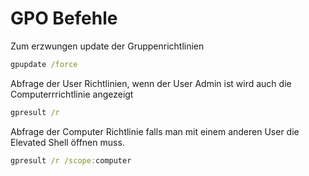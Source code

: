 # GPO Befehle
Zum erzwungen update der Gruppenrichtlinien

```cmd
gpupdate /force
```

Abfrage der User Richtlinien, wenn der User Admin ist wird auch die Computerrrichtlinie angezeigt
```cmd
gpresult /r
```
Abfrage der Computer Richtlinie falls man mit einem anderen User die Elevated Shell öffnen muss.
```cmd
gpresult /r /scope:computer
```